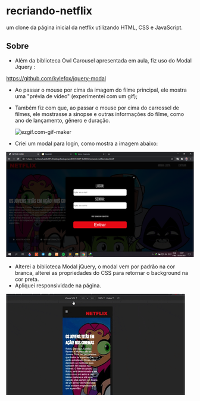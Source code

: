# **recriando-netflix**



um clone da página inicial da netflix utilizando HTML, CSS e JavaScript.



## Sobre


-  Além da biblioteca Owl Carousel apresentada em aula, fiz uso do Modal Jquery :

  https://github.com/kylefox/jquery-modal


- Ao passar o mouse por cima da imagem do filme principal, ele mostra uma "prévia de vídeo" (experimentei com um gif);

- Também fiz com que, ao passar o mouse por cima do carrossel de filmes, ele mostrasse a sinopse e outras informações do filme, como ano de lançamento, gênero e duração.
 

  ![ezgif.com-gif-maker](https://github.com/LaisGalvao/recriando-netflix/blob/main/img/ezgif.com-gif-maker.gif)


- Criei um modal para login, como mostra a imagem abaixo:  

![Modal de login](https://github.com/LaisGalvao/recriando-netflix/blob/main/img/image.png)


- Alterei a biblioteca Modal jQuery, o modal vem por padrão na cor branca, alterei as propriedades do CSS para retornar o background na cor preta.
- Apliquei responsividade na página. 

![responsividade](https://github.com/LaisGalvao/recriando-netflix/blob/main/img/Animated%20GIF-downsized_large.gif)

